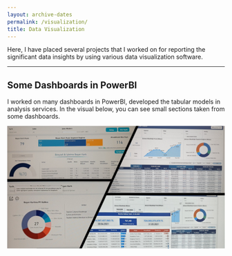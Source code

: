 ```yaml
---
layout: archive-dates
permalink: /visualization/
title: Data Visualization
---
```


Here, I have placed several projects that I worked on for reporting the significant data insights by using various data visualization software.

-------------

## Some Dashboards in PowerBI

I worked on many dashboards in PowerBI, developed the tabular models in analysis services. In the visual below, you can see small sections taken from some dashboards.

<img src="/images/pbi.png?raw=true"/>

